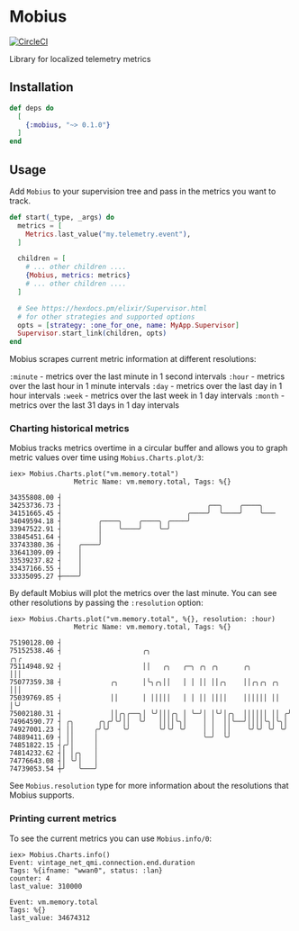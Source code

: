 # Mobius

[![CircleCI](https://circleci.com/gh/mattludwigs/mobius/tree/main.svg?style=svg)](https://circleci.com/gh/mattludwigs/mobius/tree/main)

Library for localized telemetry metrics

## Installation

```elixir
def deps do
  [
    {:mobius, "~> 0.1.0"}
  ]
end
```

## Usage

Add `Mobius` to your supervision tree and pass in the metrics you want to track.

```elixir
def start(_type, _args) do
  metrics = [
    Metrics.last_value("my.telemetry.event"),
  ]

  children = [
    # ... other children ....
    {Mobius, metrics: metrics}
    # ... other children ....
  ]

  # See https://hexdocs.pm/elixir/Supervisor.html
  # for other strategies and supported options
  opts = [strategy: :one_for_one, name: MyApp.Supervisor]
  Supervisor.start_link(children, opts)
end
```

Mobius scrapes current metric information at different resolutions:

`:minute` - metrics over the last minute in 1 second intervals
`:hour` - metrics over the last hour in 1 minute intervals 
`:day` - metrics over the last day in 1 hour intervals
`:week` - metrics over the last week in 1 day intervals
`:month` - metrics over the last 31 days in 1 day intervals

### Charting historical metrics

Mobius tracks metrics overtime in a circular buffer and allows you to graph
metric values over time using `Mobius.Charts.plot/3`:

```
iex> Mobius.Charts.plot("vm.memory.total")
                Metric Name: vm.memory.total, Tags: %{}

34355808.00 ┤
34253736.73 ┤                                    ╭──╮    ╭────╮
34151665.45 ┤                               ╭────╯  ╰────╯    ╰───
34049594.18 ┤         ╭────╮    ╭────╮ ╭────╯
33947522.91 ┤         │    ╰────╯    ╰─╯
33845451.64 ┤         │
33743380.36 ┤    ╭────╯
33641309.09 ┤    │
33539237.82 ┤    │
33437166.55 ┤    │
33335095.27 ┼────╯
```

By default Mobius will plot the metrics over the last minute. You can see other
resolutions by passing the `:resolution` option:

```
iex> Mobius.Charts.plot("vm.memory.total", %{}, resolution: :hour)
                Metric Name: vm.memory.total, Tags: %{}

75190128.00 ┤
75152538.46 ┤                    ╭╮                                  ╭╮╭
75114948.92 ┤                    ││   ╭╮   ╭─╮ ╭╮ ╭╮      ╭╮         │││
75077359.38 ┤            ╭╮      │╰╮╭╮││   │ │ ││ ││╭╮    ││╭╮╭╮ ╭╮  │││
75039769.85 ┤            ││      │ │││││   │ │ ││ ││││    ││││││ ││  │╰╯
75002180.31 ┤            ││╭╮╭──╮│ ╰╯│││╭╮ │ ╰─╯│ │╰╯│╭╮  ││││││ ││ ╭╯
74964590.77 ┤ ╭╮      ╭╮╭╯╰╯││  ╰╯   ││││╰╮│    │ │  ││╰──╯││││╰╮│╰╮│
74927001.23 ┤ ││     ╭╯╰╯   ╰╯       ╰╯╰╯ ╰╯    │ │  ││    ╰╯╰╯ ╰╯ ╰╯
74889411.69 ┤ ││     │                          ╰─╯  ╰╯
74851822.15 ┤╭╯│     │
74814232.62 ┤│ │╭╮   │
74776643.08 ┤│ ╰╯│   │
74739053.54 ┼╯   ╰───╯
```

See `Mobius.resolution` type for more information about the resolutions that
Mobius supports.

### Printing current metrics

To see the current metrics you can use `Mobius.info/0`:

```
iex> Mobius.Charts.info()
Event: vintage_net_qmi.connection.end.duration
Tags: %{ifname: "wwan0", status: :lan}
counter: 4
last_value: 310000

Event: vm.memory.total
Tags: %{}
last_value: 34674312
```

